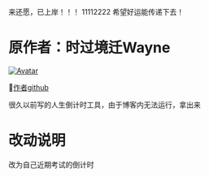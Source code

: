 来还愿，已上岸！！！
11112222
希望好运能传递下去！

# 原作者：时过境迁Wayne

[![Avatar](https://avatars1.githubusercontent.com/u/63389859?s=460&u=f55e5b46982c69f353cf9b5fd600afda7ff27bf0&v=4)](https://avatars1.githubusercontent.com/u/63389859?s=400&u=f55e5b46982c69f353cf9b5fd600afda7ff27bf0&v=4)

🎯[作者github](https://github.com/wayne0926)

很久以前写的人生倒计时工具，由于博客内无法运行，拿出来

# 改动说明 

改为自己近期考试的倒计时
